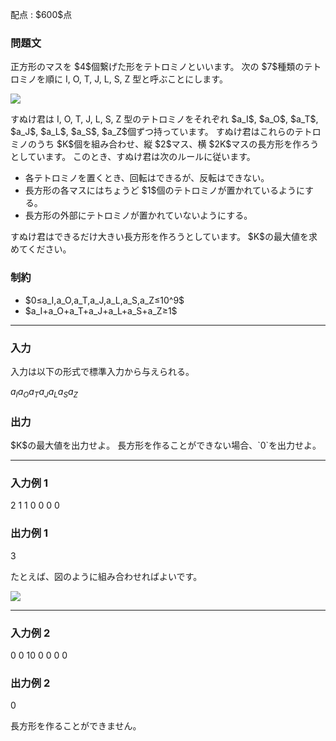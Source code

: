 
<div>

<span>

<span>

<p>
配点 : $600$点
</p>

<div>

<section>

### **問題文**

<p>
正方形のマスを $4$個繋げた形をテトロミノといいます。
次の $7$種類のテトロミノを順に I, O, T, J, L, S, Z 型と呼ぶことにします。
</p>

<div>

<img src="https://atcoder.jp/img/agc008/a60bcb8e9e8f22e3af51049eda063392.png">

</img>

</div>

<p>
すぬけ君は I, O, T, J, L, S, Z 型のテトロミノをそれぞれ $a_I$, $a_O$, $a_T$, $a_J$, $a_L$, $a_S$, $a_Z$個ずつ持っています。
すぬけ君はこれらのテトロミノのうち $K$個を組み合わせ、縦 $2$マス、横 $2K$マスの長方形を作ろうとしています。
このとき、すぬけ君は次のルールに従います。
</p>

<ul>

<li>
各テトロミノを置くとき、回転はできるが、反転はできない。
</li>

<li>
長方形の各マスにはちょうど $1$個のテトロミノが置かれているようにする。
</li>

<li>
長方形の外部にテトロミノが置かれていないようにする。
</li>

</ul>

<p>
すぬけ君はできるだけ大きい長方形を作ろうとしています。
$K$の最大値を求めてください。
</p>

</section>

</div>

<div>

<section>

### **制約**

<ul>

<li>
$0≤a_I,a_O,a_T,a_J,a_L,a_S,a_Z≤10^9$
</li>

<li>
$a_I+a_O+a_T+a_J+a_L+a_S+a_Z≥1$
</li>

</ul>

</section>

</div>

---

<div>

<div>

<section>

### **入力**

<p>
入力は以下の形式で標準入力から与えられる。
</p>

<div>

$a_I$$a_O$$a_T$$a_J$$a_L$$a_S$$a_Z$
</div>

</section>

</div>

<div>

<section>

### **出力**

<p>
$K$の最大値を出力せよ。
長方形を作ることができない場合、`0`を出力せよ。
</p>

</section>

</div>

</div>

---

<div>

<section>

### **入力例 1**

<div>

2 1 1 0 0 0 0

</div>

</section>

</div>

<div>

<section>

### **出力例 1**

<div>

3

</div>

<p>
たとえば、図のように組み合わせればよいです。
</p>

<div>

<img src="https://atcoder.jp/img/agc008/45515ed2a1dd5e41c5e4ca1f39323d8e.png">

</img>

</div>

</section>

</div>

---

<div>

<section>

### **入力例 2**

<div>

0 0 10 0 0 0 0

</div>

</section>

</div>

<div>

<section>

### **出力例 2**

<div>

0

</div>

<p>
長方形を作ることができません。
</p>

</section>

</div>

</span>

</span>

</div>
